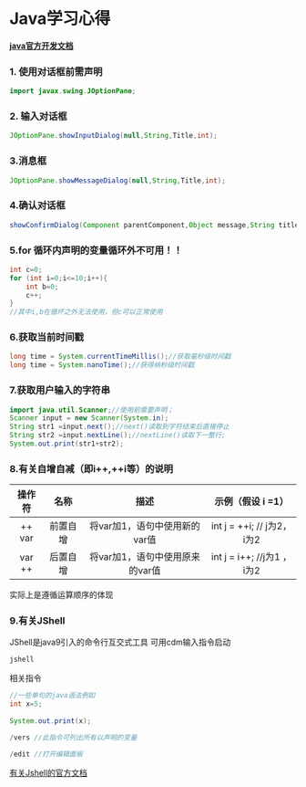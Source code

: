 # Java学习心得

**[java官方开发文档](https://docs.oracle.com/javase/18)**

### 1. 使用对话框前需声明

```java
import javax.swing.JOptionPane;
```

### 2. 输入对话框

```java
JOptionPane.showInputDialog(null,String,Title,int);
```

### 3.消息框

```java
JOptionPane.showMessageDialog(null,String,Title,int);
```

### 4.确认对话框

```java
showConfirmDialog(Component parentComponent,Object message,String title,int optionType,int messageType, Icon icon)
```
 ### 5.for 循环内声明的变量循环外不可用！！
 ```java
 int c=0;
 for (int i=0;i<=10;i++){
     int b=0;
     c++;
}
//其中i,b在循坏之外无法使用，但c可以正常使用
```

### 6.获取当前时间戳

```java
long time = System.currentTimeMillis();//获取毫秒级时间戳
long time = System.nanoTime();//获得纳秒级时间戳
```

### 7.获取用户输入的字符串
```java
import java.util.Scanner;//使用前需要声明；
Scanner input = new Scanner(System.in);
String str1 =input.next();//next()读取到字符结束后直接停止
String str2 =input.nextLine();//nextLine()读取下一整行;
System.out.print(str1+str2);
```

### 8.有关自增自减（即i++,++i等）的说明

| 操作符 |   名称   |              描述               |      示例（假设 i =1）      |
| :----: | :------: | :-----------------------------: | :-------------------------: |
| ++ var | 前置自增 |  将var加1，语句中使用新的var值  | int j = ++i;  // j为2，i为2 |
| var ++ | 后置自增 | 将var加1，语句中使用原来的var值 | int  j = i++; //j为1 ，i为2 |


实际上是遵循运算顺序的体现

### 9.有关JShell

JShell是java9引入的命令行互交式工具 可用cdm输入指令启动
```sh
jshell
```
相关指令
```java
//一些单句的java语法例如
int x=5;
 
System.out.print(x);

/vers //此指令可列出所有以声明的变量

/edit //打开编辑面板

```

[有关Jshell的官方文档](https://docs.oracle.com/en/java/javase/11/jshell)
